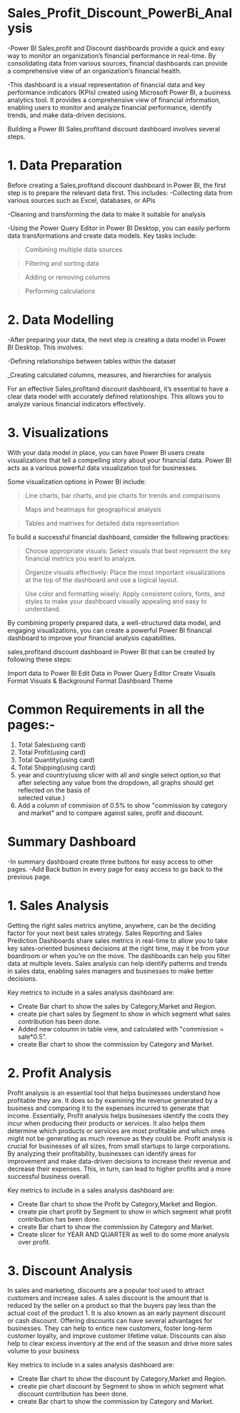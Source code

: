 # Sales_Profit_Discount_PowerBi_Analysis
-Power BI Sales,profit and Discount dashboards provide a quick and easy way to monitor an organization’s financial performance in real-time. By consolidating data from various sources, financial dashboards can provide a comprehensive view of an organization’s financial health.

-This dashboard is a visual representation of financial data and key performance indicators (KPIs) created using Microsoft Power BI, a business analytics tool. It provides a comprehensive view of financial information, enabling users to monitor and analyze financial performance, identify trends, and make data-driven decisions.

Building a Power BI Sales,profitand discount dashboard involves several steps. 

# 1. Data Preparation
Before creating a Sales,profitand discount dashboard in Power BI, the first step is to prepare the relevant data first. This includes:
-Collecting data from various sources such as Excel, databases, or APIs

-Cleaning and transforming the data to make it suitable for analysis

-Using the Power Query Editor in Power BI Desktop, you can easily perform data transformations and create data models. Key tasks include:

>Combining multiple data sources

>Filtering and sorting data

>Adding or removing columns

>Performing calculations

# 2. Data Modelling
-After preparing your data, the next step is creating a data model in Power BI Desktop. This involves:

-Defining relationships between tables within the dataset

_Creating calculated columns, measures, and hierarchies for analysis

For an effective Sales,profitand discount dashboard, it’s essential to have a clear data model with accurately defined relationships. This allows you to analyze various financial indicators effectively.

# 3. Visualizations
With your data model in place, you can have Power BI users create visualizations that tell a compelling story about your financial data. Power BI acts as a various powerful data visualization tool for businesses.

Some visualization options in Power BI include:

>Line charts, bar charts, and pie charts for trends and comparisons

>Maps and heatmaps for geographical analysis

>Tables and matrixes for detailed data representation

To build a successful financial dashboard, consider the following practices:

>Choose appropriate visuals: Select visuals that best represent the key financial metrics you want to analyze.

>Organize visuals effectively: Place the most important visualizations at the top of the dashboard and use a logical layout.

>Use color and formatting wisely: Apply consistent colors, fonts, and styles to make your dashboard visually appealing and easy to understand.

By combining properly prepared data, a well-structured data model, and engaging visualizations, you can create a powerful Power BI financial dashboard to improve your financial analysis capabilities.

sales,profitand discount  dashboard in Power BI that can be created by following these steps:

Import data to Power BI
Edit Data in Power Query Editor
Create Visuals
Format Visuals & Background
Format Dashboard Theme

# Common Requirements in all the pages:-

1. Total Sales(using card)
2. Total Profit(using card)
3. Total Quantity(using card)
4. Total Shipping(using card)
5. year and country(using slicer with all and single select option,so that after selecting any value from the dropdown, all graphs should get reflected on the basis of     
   selected value.)
6. Add a column of commision of 0.5% to show "commission by category and market" and to compare against sales, profit and discount.

# Summary Dashboard

-In summary dashboard create three buttons for easy access to other pages.
-Add Back button in every page for easy access to go back to the previous page.

# 1. Sales Analysis

Getting the right sales metrics anytime, anywhere, can be the deciding factor for your next best sales strategy. Sales Reporting and Sales Prediction Dashboards share sales metrics in real-time to allow you to take key sales-oriented business decisions at the right time, may it be from your boardroom or when you’re on the move.  The dashboards can help you filter data at multiple levels. Sales analysis can help identify patterns and trends in sales data, enabling sales managers and businesses to make better decisions. 

Key metrics to include in a sales analysis dashboard are:

- Create Bar chart to show the sales by Category,Market and Region.
- create pie chart sales by Segment to show in which segment what sales contribution has been done.
- Added new coloumn in table view, and calculated with "commission = sale*0.5".
- create Bar chart to show the commission by Category and Market.
  
# 2. Profit Analysis


Profit analysis is an essential tool that helps businesses understand how profitable they are. It does so by examining the revenue generated by a business and comparing it to the expenses incurred to generate that income. Essentially, Profit analysis helps businesses identify the costs they incur when producing their products or services. It also helps them determine which products or services are most profitable and which ones might not be generating as much revenue as they could be.
Profit analysis is crucial for businesses of all sizes, from small startups to large corporations. By analyzing their profitability, businesses can identify areas for improvement and make data-driven decisions to increase their revenue and decrease their expenses. This, in turn, can lead to higher profits and a more successful business overall. 

Key metrics to include in a sales analysis dashboard are:

- Create Bar chart to show the Profit by Category,Market and Region.
- create pie chart profit by Segment to show in which segment what profit contribution has been done.
- create Bar chart to show the commission by Category and Market.
- Create slicer for YEAR AND QUARTER as well to do some more analysis over profit.


# 3. Discount Analysis

In sales and marketing, discounts are a popular tool used to attract customers and increase sales. A sales discount is the amount that is reduced by the seller on a product so that the buyers pay less than the actual cost of the product 1. It is also known as an early payment discount or cash discount.
Offering discounts can have several advantages for businesses. They can help to entice new customers, foster long-term customer loyalty, and improve customer lifetime value. Discounts can also help to clear excess inventory at the end of the season and drive more sales volume to your business

Key metrics to include in a sales analysis dashboard are:

- Create Bar chart to show the discount by Category,Market and Region.
- create pie chart discount by Segment to show in which segment what discount contribution has been done.
- create Bar chart to show the commission by Category and Market.



 
  




